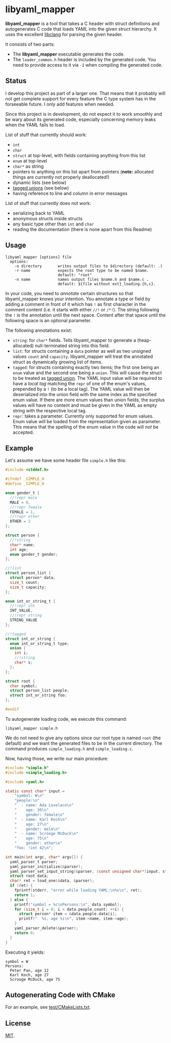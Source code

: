 # libyaml_mapper

**libyaml_mapper** is a tool that takes a C header with struct
definitions and autogenerates C code that loads YAML into the given
struct hierarchy. It uses the excellent [libclang][1] for parsing the
given header.

It consists of two parts:

 * The **libyaml_mapper** executable generates the code.
 * The `loader_common.h` header is included by the generated code.
   You need to provide access to it via `-I` when compiling the
   generated code.

## Status

I develop this project as part of a larger one. That means that it
probably will not get complete support for every feature the C type
system has in the forseeable future. I only add features when needed.

Since this project is in development, do not expect it to work smoothly
and be wary about its generated code, especially concerning memory leaks
when the YAML fails to load.

List of stuff that currently should work:

 * `int`
 * `char`
 * `struct` at top-level, with fields containing anything from this list
 * `enum` at top-level
 * `char*` as string
 * pointers to anything on this list apart from pointers
   (**note:** allocated things are currently not properly deallocated!)
 * dynamic lists (see below)
 * [tagged unions][2] (see below)
 * having reference to line and column in error messages

List of stuff that currently does not work:

 * serializing back to YAML
 * anonymous structs inside structs
 * any basic type other than `int` and `char`
 * reading the documentation (there is none apart from this Readme)

## Usage

    libyaml_mapper [options] file
      options:
        -o directory       writes output files to $directory (default: .)
        -r name            expects the root type to be named $name.
                           default: "root"
        -n name            names output files $name.h and $name.c .
                           default: ${file without ext}_loading.{h,c}.

In your code, you need to *annotate* certain structures so that
libyaml_mapper knows your intention. You annotate a type or field by
adding a comment in front of it which has `!` as first character in the
comment content (i.e. it starts with either `//!` or `/*!`). The string
following the `!` is the annotation until the next space. Content after
that space until the following space is an optional parameter.

The following annotations exist:

 * `string`: for `char*` fields. Tells libyaml_mapper to generate a
   (heap-allocated) null-terminated string into this field.
 * `list`: for structs containing a `data` pointer as well as two
   unsigned values `count` and `capacity`. libyaml_mapper will treat the
   annotated struct as dynamically growing list of items.
 * `tagged`: for structs containing exactly two items; the first one
   being an `enum` value and the second one being a `union`. This will
   cause the struct to be treated as [tagged union][2]. The YAML input
   value will be required to have a *local tag* matching the `repr` of
   one of the enum's values, prepended by a `!` (to be a local tag). The
   YAML value will then be deserialized into the union field with the
   same index as the specified enum value. If there are more enum values
   than union fields, the surplus values will have no content and must
   be given in the YAML as empty string with the respective local tag.
 * `repr`: takes a parameter. Currently only supported for enum values.
   Enum value will be loaded from the representation given as parameter.
   This means that the spelling of the enum value in the code will *not*
   be accepted.

## Example

Let's assume we have some header file `simple.h` like this:

```c
#include <stddef.h>

#ifndef _SIMPLE_H
#define _SIMPLE_H

enum gender_t {
  //!repr male
  MALE = 0,
  //!repr female
  FEMALE = 1,
  //!repr other
  OTHER = 2
};

struct person {
  //!string
  char* name;
  int age;
  enum gender_t gender;
};

//!list
struct person_list {
  struct person* data;
  size_t count;
  size_t capacity;
};

enum int_or_string_t {
  //!repr int
  INT_VALUE,
  //!repr string
  STRING_VALUE
};

//!tagged
struct int_or_string {
  enum int_or_string_t type;
  union {
    int i;
    //!string
    char* s;
  };
};

struct root {
  char symbol;
  struct person_list people;
  struct int_or_string foo;
};

#endif
```

To autogenerate loading code, we execute this command:

    libyaml_mapper simple.h

We do not need to give any options since our root type is named `root`
(the default) and we want the generated files to be in the current
directory. The command produces `simple_loading.h` and
`simple_loading.c`.

Now, having those, we write our main procedure:

```c
#include "simple.h"
#include <simple_loading.h>

#include <yaml.h>

static const char* input =
    "symbol: W\n"
    "people:\n"
    "  - name: Ada Lovelace\n"
    "    age: 36\n"
    "    gender: female\n"
    "  - name: Karl Koch\n"
    "    age: 27\n"
    "    gender: male\n"
    "  - name: Scrooge McDuck\n"
    "    age: 75\n"
    "    gender: other\n"
    "foo: !int 42\n";

int main(int argc, char* argv[]) {
  yaml_parser_t parser;
  yaml_parser_initialize(&parser);
  yaml_parser_set_input_string(&parser, (const unsigned char*)input, strlen(input));
  struct root data;
  char* ret = load_one(&data, &parser);
  if (ret) {
    fprintf(stderr, "error while loading YAML:\n%s\n", ret);
    return 1;
  } else {
    printf("symbol = %c\nPersons:\n", data.symbol);
    for (size_t i = 0; i < data.people.count; ++i) {
      struct person* item = &data.people.data[i];
      printf("  %s, age %i\n", item->name, item->age);
    }
    yaml_parser_delete(&parser);
    return 0;
  }
}
```

Executing it yields:

    symbol = W
    Persons:
      Peter Pan, age 12
      Karl Koch, age 27
      Scrooge McDuck, age 75

## Autogenerating Code with CMake

For an example, see [test/CMakeLists.txt](test/CMakeLists.txt).

## License

[MIT](copying.txt).


 [1]: https://clang.llvm.org/doxygen/group__CINDEX.html
 [2]: https://en.wikipedia.org/wiki/Tagged_union
